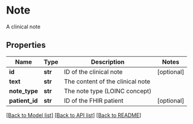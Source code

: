 # Note

A clinical note
## Properties
Name | Type | Description | Notes
------------ | ------------- | ------------- | -------------
**id** | **str** | ID of the clinical note | [optional] 
**text** | **str** | The content of the clinical note | 
**note_type** | **str** | The note type (LOINC concept) | 
**patient_id** | **str** | ID of the FHIR patient | [optional] 

[[Back to Model list]](../README.md#documentation-for-models) [[Back to API list]](../README.md#documentation-for-api-endpoints) [[Back to README]](../README.md)



